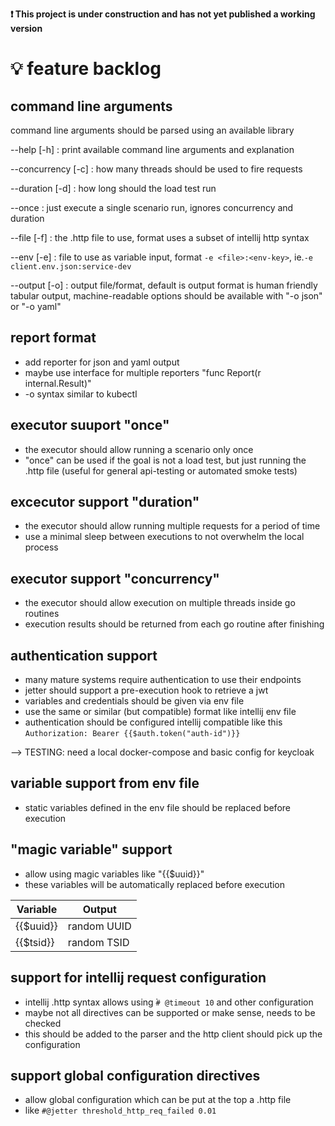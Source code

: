 **:exclamation: This project is under construction and has not yet published a working version**

#  :bulb: feature backlog

## command line arguments

command line arguments should be parsed using an available library

--help [-h]         : print available command line arguments and explanation

--concurrency [-c]  : how many threads should be used to fire requests

--duration [-d]     : how long should the load test run

--once              : just execute a single scenario run, ignores concurrency and duration

--file [-f]         : the .http file to use, format uses a subset of intellij http syntax

--env [-e]          : file to use as variable input, format ``-e <file>:<env-key>``, ie.``-e client.env.json:service-dev``

--output [-o]       : output file/format, default is output format is human friendly tabular output, machine-readable options should be available with  "-o json" or "-o yaml"

## report format

- add reporter for json and yaml output
- maybe use interface for multiple reporters "func Report(r internal.Result)"
- -o syntax similar to kubectl

## executor suuport "once"

- the executor should allow running a scenario only once
- "once" can be used if the goal is not a load test, but just running the .http file (useful for general api-testing or automated smoke tests)

## excecutor support "duration"

- the executor should allow running multiple requests for a period of time
- use a minimal sleep between executions to not overwhelm the local process

## executor support "concurrency"

- the executor should allow execution on multiple threads inside go routines
- execution results should be returned from each go routine after finishing

## authentication support

- many mature systems require authentication to use their endpoints
- jetter should support a pre-execution hook to retrieve a jwt
- variables and credentials should be given via env file
- use the same or similar (but compatible) format like intellij env file
- authentication should be configured intellij compatible like this ``Authorization: Bearer {{$auth.token("auth-id")}}``

--> TESTING: need a local docker-compose and basic config for keycloak

## variable support from env file

- static variables defined in the env file should be replaced before execution

## "magic variable" support

- allow using magic variables like "{{$uuid}}"
- these variables will be automatically replaced before execution

| Variable | Output      |
|----------|-------------|
| {{$uuid}}  | random UUID |
| {{$tsid}} | random TSID |

## support for intellij request configuration

- intellij .http syntax allows using ͘``# @timeout 10`` and other configuration
- maybe not all directives can be supported or make sense, needs to be checked
- this should be added to the parser and the http client should pick up the configuration

## support global configuration directives

- allow global configuration which can be put at the top a .http file
- like ``#@jetter threshold_http_req_failed 0.01``